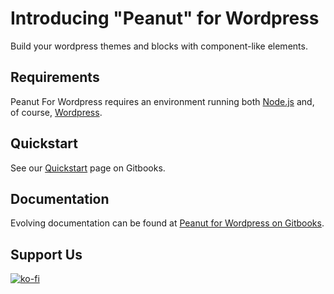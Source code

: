 # Introducing "Peanut" for Wordpress

Build your wordpress themes and blocks with component-like elements.

## Requirements

Peanut For Wordpress requires an environment running both [Node.js](https://nodejs.org/en/about) and, of course, [Wordpress](https://wordpress.org/about/).

## Quickstart

See our [Quickstart](https://swp-labs.gitbook.io/peanut-for-wordpress/getting-started/quickstart) page on Gitbooks.

## Documentation

Evolving documentation can be found at [Peanut for Wordpress on Gitbooks](https://swp-labs.gitbook.io/peanut-for-wordpress/).

## Support Us

[![ko-fi](https://ko-fi.com/img/githubbutton_sm.svg)](https://ko-fi.com/I2I5O8MYB)
